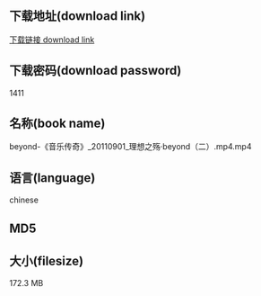 ## 下载地址(download link)
[下载链接 download link](https://voluble-croquembouche-d321dc.netlify.app/?s=beyond-%E3%80%8A%E9%9F%B3%E4%B9%90%E4%BC%A0%E5%A5%87%E3%80%8B_20110901_%E7%90%86%E6%83%B3%E4%B9%8B%E6%AE%87%C2%B7beyond%EF%BC%88%E4%BA%8C%EF%BC%89.mp4)

## 下载密码(download password)
1411

## 名称(book name)
beyond-《音乐传奇》_20110901_理想之殇·beyond（二）.mp4.mp4

## 语言(language)
chinese

## MD5


## 大小(filesize)
172.3 MB
